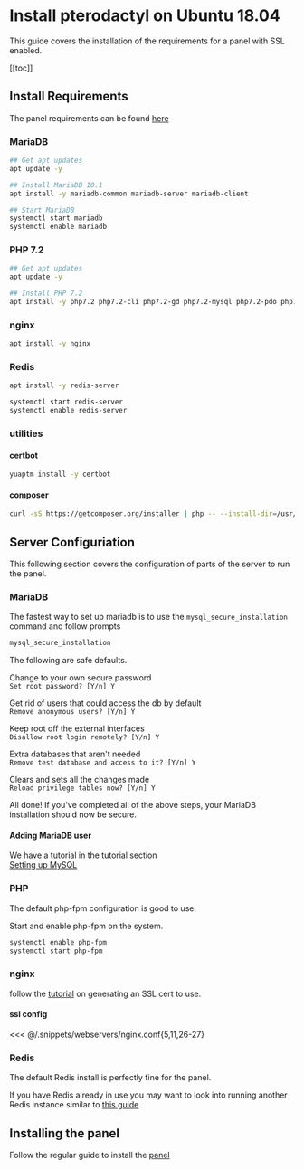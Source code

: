 # Install pterodactyl on Ubuntu 18.04

This guide covers the installation of the requirements for a panel with SSL enabled.

[[toc]]

## Install Requirements

The panel requirements can be found [here](/panel/getting_started.md#dependencies)

### MariaDB

```bash
## Get apt updates
apt update -y

## Install MariaDB 10.1
apt install -y mariadb-common mariadb-server mariadb-client

## Start MariaDB
systemctl start mariadb
systemctl enable mariadb
```

### PHP 7.2

```bash
## Get apt updates
apt update -y

## Install PHP 7.2
apt install -y php7.2 php7.2-cli php7.2-gd php7.2-mysql php7.2-pdo php7.2-mbstring php7.2-tokenizer php7.2-bcmath php7.2-xml php7.2-fpm php7.2-curl php7.2-zip
```

### nginx

```bash
apt install -y nginx
```

### Redis

```bash
apt install -y redis-server

systemctl start redis-server
systemctl enable redis-server
```

### utilities

#### certbot
```bash
yuaptm install -y certbot
```

#### composer
```bash
curl -sS https://getcomposer.org/installer | php -- --install-dir=/usr/local/bin --filename=composer
```

## Server Configuriation

This following section covers the configuration of parts of the server to run the panel.

### MariaDB
The fastest way to set up mariadb is to use the `mysql_secure_installation` command and follow prompts

```bash
mysql_secure_installation
```

The following are safe defaults.

Change to your own secure password  
`Set root password? [Y/n] Y`

Get rid of users that could access the db by default  
`Remove anonymous users? [Y/n] Y`

Keep root off the external interfaces  
`Disallow root login remotely? [Y/n] Y`

Extra databases that aren't needed  
`Remove test database and access to it? [Y/n] Y`

Clears and sets all the changes made  
`Reload privilege tables now? [Y/n] Y`

All done! If you've completed all of the above steps, your MariaDB  
installation should now be secure.

#### Adding MariaDB user
We have a tutorial in the tutorial section  
[Setting up MySQL](/tutorials/mysql_setup.md)

### PHP

The default php-fpm configuration is good to use.

Start and enable php-fpm on the system.
```bash
systemctl enable php-fpm
systemctl start php-fpm
```

### nginx

follow the [tutorial](/tutorials/creating_ssl_certificates.md) on generating an SSL cert to use.

#### ssl config
<<< @/.snippets/webservers/nginx.conf{5,11,26-27}


### Redis
The default Redis install is perfectly fine for the panel.

If you have Redis already in use you may want to look into running another Redis instance similar to [this guide](https://community.pivotal.io/s/article/How-to-setup-and-run-multiple-Redis-server-instances-on-a-Linux-host)

## Installing the panel
Follow the regular guide to install the [panel](/panel/getting_started.md#installation)